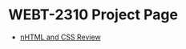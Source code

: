 <h1>WEBT-2310 Project Page</h1>

<ul>
<li><a href="HTML_AND_CSS_REVIEW/index.html/" target="_blank" >nHTML and CSS Review</a></li>
</ul>





